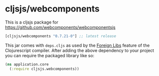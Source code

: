 # cljsjs/webcomponents

This is a cljsjs package for https://github.com/webcomponents/webcomponentsjs

[](dependency)
```clojure
[cljsjs/webcomponents "0.7.21-0"] ;; latest release
```
[](/dependency)

This jar comes with `deps.cljs` as used by the [Foreign Libs][flibs] feature
of the Clojurescript compiler. After adding the above dependency to your project
you can require the packaged library like so:

```clojure
(ns application.core
  (:require cljsjs.webcomponents))
```
[flibs]: https://github.com/clojure/clojurescript/wiki/Foreign-Dependencies
